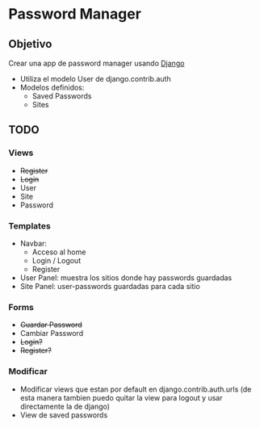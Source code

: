# Password Manager

## Objetivo

Crear una app de password manager usando [Django](https://www.djangoproject.com/)

- Utiliza el modelo User de django.contrib.auth
- Modelos definidos:
  - Saved Passwords
  - Sites

## TODO

### Views

- ~~Register~~
- ~~Login~~
- User
- Site
- Password

### Templates

- Navbar:
  - Acceso al home
  - Login / Logout
  - Register
- User Panel: muestra los sitios donde hay passwords guardadas
- Site Panel: user-passwords guardadas para cada sitio

### Forms

- ~~Guardar Password~~
- Cambiar Password
- ~~Login?~~
- ~~Register?~~

### Modificar

- Modificar views que estan por default en django.contrib.auth.urls (de esta manera tambien puedo quitar la view para logout y usar directamente la de django)
- View de saved passwords
